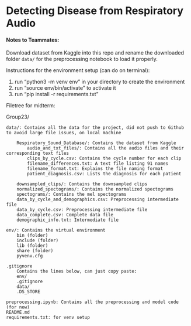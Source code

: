 # Detecting Disease from Respiratory Audio

#### Notes to Teammates:
Download dataset from Kaggle into this repo and rename the downloaded folder ``data/`` for the preprocessing notebook to load it properly.

Instructions for the environment setup (can do on terminal):
1. run “python3 -m venv env” in your directory to create the environment
2. run “source env/bin/activate” to activate it
3. run “pip install -r requirements.txt”

Filetree for midterm:


Group23/

    data/: Contains all the data for the project, did not push to Github to avoid large file issues, on local machine
    
        Respiratory_Sound_Database/: Contains the dataset from Kaggle
            audio_and_txt_files/: Contains all the audio files and their corresponding text files
            clips_by_cycle.csv: Contains the cycle number for each clip
            filename_differences.txt: A text file listing 91 names
            filename_format.txt: Explains the file naming format
            patient_diagnosis.csv: Lists the diagnosis for each patient

        downsampled_clips/: Contains the downsampled clips
        normalized_spectograms/: Contains the normalized spectograms
        spectograms/: Contains the mel spectograms
        data_by_cycle_and_demographics.csv: Preprocessing intermediate file
        data_by_cycle.csv: Preprocessing intermediate file
        data_complete.csv: Complete data file
        demographic_info.txt: Intermediate file

    env/: Contains the virtual environment
        bin (folder)
        include (folder)
        lib (folder)
        share (folder)
        pyvenv.cfg

    .gitignore
        Contains the lines below, can just copy paste:
        env/
        .gitignore
        data/
        .DS_STORE

    preprocessing.ipynb: Contains all the preprocessing and model code (for now)
    README.md
    requirements.txt: for venv setup
